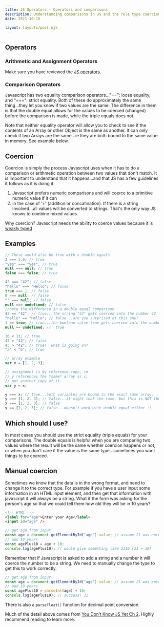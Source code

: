 ```yaml
---
title: JS Operators - Operators and comparisons
description: Understanding comparisons in JS and the role type coercion plays.
date: 2021-10-15

layout: layouts/post.njk
---
```


## Operators

### Arithmetic and Assignment Operators

Make sure you have reviewed the [JS operators](https://www.w3schools.com/jsref/jsref_operators.asp).

### Comparison Operators

Javascript has two equality comparison operators..."==": loose equality, and "===": strict equality. Both of these do approximately the same thing...they let you know if two values are the same. The difference in them is that the double equal allows for the values to be coerced (changed) before the comparison is made, while the triple equals does not.

Note that neither equality operator will allow you to check to see if the contents of an Array or other Object is the same as another. It can only check if two Arrays are the same...ie they are both bound to the same value in memory. See example below.

## Coercion

Coercion is simply the process Javascript uses when it has to do a comparison or arithmetic operation between two values that don't match. It is important to understand that it happens...and that JS has a few guidelines it follows as it is doing it.

1. Javascript prefers numeric comparisons and will coerce to a primitive numeric value if it can
2. In the case of '+' (addition or concatination). If there is a string involved...all values will be converted to strings. That's the only way JS knows to combine mixed values.

Why coercion? Javascript needs the ability to coerce values because it is [weakly typed](../../variables/prepare1/#strongly-typed-weakly-typed-what-does-that-even-mean)

## Examples

```javascript
// These would also be true with a double equals
3 === 3.0; // true
"yes" === "yes"; // true
null === null; // true
false === false; // true

42 === "42"; // false
"hello" === "Hello"; // false
true === 1; // false
0 === null; // false
"" === null; // false
null === undefined; // false
//note the difference in a double equal comparison
42 == "42"; // true...the string "42" gets coerced into the number 42
"hello" == "Hello"; // false...are you surprised at this one?
1 == true; // true...the boolean value true gets coerced into the number 1
null == undefined; //  true
```

```javascript
10 < 11; // true
42 > "42"; // false
43 > "42"; // true!  what is going on?
"a" < "b"; // true
```

```javascript
// array example
var x = [1, 2, 3];

// assignment is by reference-copy, so
// y references the *same* array as x,
// not another copy of it.
var y = x;

y === x; // true...both variables are bound to the exact same array.
y === [1, 2, 3]; // false...it might look the same, but this is NOT the same array that y is bound to.
x === [1, 2, 3]; // false
y == [1, 2, 3]; // false...doesn't work with double equal either :(
```

## Which should I use?

In most cases you should use the strict equality (triple equals) for your comparisons. The double equals is helpful when you are comparing two values where the result will be the same whether coercion happens or not, or when you don't care if the value is the same type...sometimes you want things to be coerced.

## Manual coercion

Sometimes we know that the data is in the wrong format, and need to change it to the correct type. For example if you have a user input some information in an HTML input element, and then get that information with javascript it will always be a string. What if the form was asking for the person's age so that we could tell them how old they will be in 10 years?

```html
<!-- HTML -->
<label for="age">Enter your Age</label>
<input id="age" />
```

```javascript
// get age from input
const age = document.getElementById("age").value; // assume 21 was entered
// add 10 years
const agePlus10 = age + 10;
console.log(agePlus10); // would give something like 2110 (21 + 10)
```

Remember that if Javascript is asked to add a string and a number it will coerce the number to be a string. We need to manually change the type to get this to work correctly.

```javascript
// get age from input
const age = document.getElementById("age").value; // assume 21 was entered
// add 10 years
const agePlus10 = parseInt(age) + 10;
console.log(agePlus10); // success! 31
```

There is also a `parseFloat()` function for decimal point conversion.

Much of the detail above comes from [You Don't Know JS Yet Ch 2](https://github.com/getify/You-Dont-Know-JS/blob/2nd-ed/get-started/ch2.md). Highly recommend reading to learn more.
